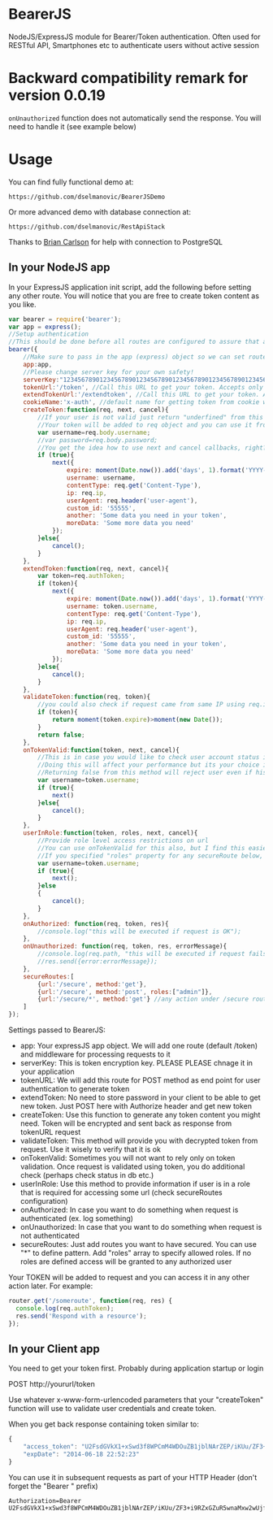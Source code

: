 BearerJS
========

NodeJS/ExpressJS module for Bearer/Token authentication.
Often used for RESTful API, Smartphones etc to authenticate users without active session

Backward compatibility remark for version 0.0.19
=====
`onUnauthorized` function does not automatically send the response. You will need to handle it (see example below)

Usage
=====

You can find fully functional demo at:
```
https://github.com/dselmanovic/BearerJSDemo
```

Or more advanced demo with database connection at:
```
https://github.com/dselmanovic/RestApiStack
```
Thanks to [Brian Carlson](https://github.com/brianc) for help with connection to PostgreSQL

In your NodeJS app
------------------
In your ExpressJS application init script, add the following before setting any other route. You will notice that you are free to create token content as you like.

```javascript
var bearer = require('bearer');
var app = express();
//Setup authentication
//This should be done before all routes are configured to assure that authorization will be first to execute
bearer({
    //Make sure to pass in the app (express) object so we can set routes
    app:app,
    //Please change server key for your own safety!
    serverKey:"12345678901234567890123456789012345678901234567890123456789012345678901234567890123456789012345678901234567890123456789012345678",
    tokenUrl:'/token', //Call this URL to get your token. Accepts only POST method
    extendTokenUrl:'/extendtoken', //Call this URL to get your token. Accepts only POST method
    cookieName:'x-auth', //default name for getting token from cookie when not found in Authorization header
    createToken:function(req, next, cancel){
        //If your user is not valid just return "underfined" from this method.
        //Your token will be added to req object and you can use it from any method later
        var username=req.body.username;
        //var password=req.body.password;
        //You get the idea how to use next and cancel callbacks, right?
        if (true){
            next({
                expire: moment(Date.now()).add('days', 1).format('YYYY-MM-DD HH:mm:ss'),
                username: username,
                contentType: req.get('Content-Type'),
                ip: req.ip,
                userAgent: req.header('user-agent'),
                custom_id: '55555',
                another: 'Some data you need in your token',
                moreData: 'Some more data you need'
            });
        }else{
            cancel();
        }
    },
    extendToken:function(req, next, cancel){
        var token=req.authToken;
        if (token){
            next({
                expire: moment(Date.now()).add('days', 1).format('YYYY-MM-DD HH:mm:ss'),
                username: token.username,
                contentType: req.get('Content-Type'),
                ip: req.ip,
                userAgent: req.header('user-agent'),
                custom_id: '55555',
                another: 'Some data you need in your token',
                moreData: 'Some more data you need'
            });
        }else{
            cancel();
        }
    },
    validateToken:function(req, token){
        //you could also check if request came from same IP using req.ip==token.ip for example
        if (token){
            return moment(token.expire)>moment(new Date());
        }
        return false;
    },
    onTokenValid:function(token, next, cancel){
        //This is in case you would like to check user account status in DB each time he attempts to do something.
        //Doing this will affect your performance but its your choice if you really need it
        //Returning false from this method will reject user even if his token is OK
        var username=token.username;
        if (true){
            next()
        }else{
            cancel();
        }
    },
    userInRole:function(token, roles, next, cancel){
        //Provide role level access restrictions on url
        //You can use onTokenValid for this also, but I find this easier to read later
        //If you specified "roles" property for any secureRoute below, you must implement this method
        var username=token.username;
        if (true){
            next();
        }else
        {
            cancel();
        }
    },
    onAuthorized: function(req, token, res){
        //console.log("this will be executed if request is OK");
    },
    onUnauthorized: function(req, token, res, errorMessage){
        //console.log(req.path, "this will be executed if request fails authentication");
        //res.send({error:errorMessage});
    },
    secureRoutes:[
        {url:'/secure', method:'get'},
        {url:'/secure', method:'post', roles:["admin"]},
        {url:'/secure/*', method:'get'} //any action under /secure route but NOT default "/secure" route
    ]
});
```

Settings passed to BearerJS:
* app: Your expressJS app object. We will add one route (default /token) and middleware for processing requests to it
* serverKey: This is token encryption key. PLEASE PLEASE chnage it in your application
* tokenURL: We will add this route for POST method as end point for user authentication to generate token
* extendToken: No need to store password in your client to be able to get new token. Just POST here with Authorize header and get new token
* createToken: Use this function to generate any token content you might need. Token will be encrypted and sent back as response from tokenURL request
* validateToken: This method will provide you with decrypted token from request. Use it wisely to verify that it is ok
* onTokenValid: Sometimes you will not want to rely only on token validation. Once request is validated using token, you do additional check (perhaps check status in db etc.)
* userInRole: Use this method to provide information if user is in a role that is required for accessing some url (check secureRoutes configuration)
* onAuthorized: In case you want to do something when request is authenticated (ex. log something)
* onUnauthorized: In case that you want to do something when request is not authenticated
* secureRoutes: Just add routes you want to have secured. You can use "*" to define pattern. Add "roles" array to specify allowed roles. If no roles are defined access will be granted to any authorized user

Your TOKEN will be added to request and you can access it in any other action later. For example:

```javascript
router.get('/someroute', function(req, res) {
  console.log(req.authToken);
  res.send('Respond with a resource');
});
```

In your Client app
------------------
You need to get your token first. Probably during application startup or login

POST http://yoururl/token

Use whatever x-www-form-urlencoded parameters that your "createToken" function will use to validate user credentials and create token.

When you get back response containing token similar to:
```javascript
{
    "access_token": "U2FsdGVkX1+xSwd3f8WPCmM4WDOuZB1jblNArZEP/iKUu/ZF3+i9RZxGZuR5wnaMxw2wUjf4KbNQMjLderxDSTro2W9r7dbadltV+W1PbX3KTm5hbz4XYCdS7E4rlEALaKIBNyFyaBF9j8R+OpHEnddehW6pOAMfRmPPMqpfe20iIqdm3og+KZEU75qPXKZN04+XZGJFKpv557km0iF2KIBsYl4BrdeinJE4fU5wjvZMdv/C8u/hfRfFZZAGv9RC9TfEdD1HDvEynvtzwESuxdiqCOu6KPM4QoFTLHEo8Aj40WyoYEMFYPJOMI2fycej9SR5CcR/RJJFU6Q+IfKJ6cZIijpPnF6oYDqI/XbQYBV2fCEO3oTJeNxhaYpZaVBbRqV+AKasIGMonBK3rSeiHlPu9wLkfa6vZbDPqhKmZrAE6JrO8oaJJqogbu4TXu37Jw2qRLd0Z9IdZQT9EjjJPUJTfSljbM5YS3mLTfn+pjQ=",
    "expDate": "2014-06-18 22:52:23"
}
```

You can use it in subsequent requests as part of your HTTP Header (don't forget the "Bearer " prefix)

```
Authorization=Bearer U2FsdGVkX1+xSwd3f8WPCmM4WDOuZB1jblNArZEP/iKUu/ZF3+i9RZxGZuR5wnaMxw2wUjf4KbNQMjLderxDSTro2W9r7dbadltV+W1PbX3KTm5hbz4XYCdS7E4rlEALaKIBNyFyaBF9j8R+OpHEnddehW6pOAMfRmPPMqpfe20iIqdm3og+KZEU75qPXKZN04+XZGJFKpv557km0iF2KIBsYl4BrdeinJE4fU5wjvZMdv/C8u/hfRfFZZAGv9RC9TfEdD1HDvEynvtzwESuxdiqCOu6KPM4QoFTLHEo8Aj40WyoYEMFYPJOMI2fycej9SR5CcR/RJJFU6Q+IfKJ6cZIijpPnF6oYDqI/XbQYBV2fCEO3oTJeNxhaYpZaVBbRqV+AKasIGMonBK3rSeiHlPu9wLkfa6vZbDPqhKmZrAE6JrO8oaJJqogbu4TXu37Jw2qRLd0Z9IdZQT9EjjJPUJTfSljbM5YS3mLTfn+pjQ=
```


